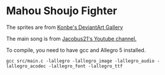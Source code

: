 # Mahou Shoujo Fighter

The sprites are from <a href="http://konbe.deviantart.com/gallery/">Konbe's DeviantArt Gallery</a>

The main song is from <a href="https://www.youtube.com/watch?v=q0WA1LHiz08">Jacobus21's Youtube channel.</a>

To compile, you need to have gcc and Allegro 5 installed.
```
gcc src/main.c -lallegro -lallegro_image -lallegro_audio -lallegro_acodec -lallegro_font -lallegro_ttf
```
